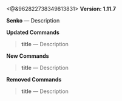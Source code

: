 <@&962822738349813831> **Version: 1.11.7**

__**Senko**__
— Description


__**Updated Commands**__

> **title**
— Description


__**New Commands**__

> **title**
— Description



__**Removed Commands**__

> **title**
— Description